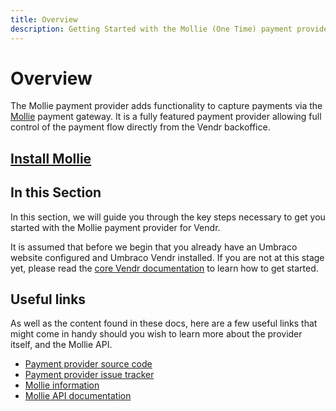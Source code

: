 ```yaml
---
title: Overview
description: Getting Started with the Mollie (One Time) payment provider for Umbraco Vendr.
---
```


# Overview

The Mollie payment provider adds functionality to capture payments via the [Mollie](https://mollie.com) payment gateway. It is a fully featured payment provider allowing full control of the payment flow directly from the Vendr backoffice.

## [Install Mollie](../install-payment-providers.md)

## In this Section

In this section, we will guide you through the key steps necessary to get you started with the Mollie payment provider for Vendr.

It is assumed that before we begin that you already have an Umbraco website configured and Umbraco Vendr installed. If you are not at this stage yet, please read the [core Vendr documentation](../../../../core/) to learn how to get started.

## Useful links

As well as the content found in these docs, here are a few useful links that might come in handy should you wish to learn more about the provider itself, and the Mollie API.

* [Payment provider source code](https://github.com/vendrhub/vendr-payment-provider-mollie)
* [Payment provider issue tracker](https://github.com/vendrhub/vendr-payment-provider-mollie/issues)
* [Mollie information](https://www.mollie.com)
* [Mollie API documentation](https://docs.mollie.com/reference/v2/orders-api/create-order)
